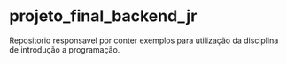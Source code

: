 # projeto_final_backend_jr
Repositorio responsavel por conter exemplos para utilização da disciplina de introdução a programação.
